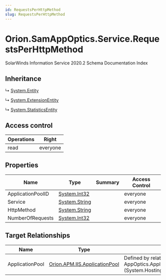 ```yaml
---
id: RequestsPerHttpMethod
slug: RequestsPerHttpMethod
---
```


# Orion.SamAppOptics.Service.RequestsPerHttpMethod

SolarWinds Information Service 2020.2 Schema Documentation Index

## Inheritance

↳ [System.Entity](./../System/Entity)

↳ [System.ExtensionEntity](./../System/ExtensionEntity)

↳ [System.StatisticsEntity](./../System/StatisticsEntity)

## Access control

| Operations | Right |
| ------ | ------ |
| read | everyone |

## Properties

| Name | Type | Summary | Access Control |
| ------ | ------ | ------ | ------ |
| ApplicationPoolID | [System.Int32](https://docs.microsoft.com/en-us/dotnet/api/system.int32) |  | everyone |
| Service | [System.String](https://docs.microsoft.com/en-us/dotnet/api/system.string) |  | everyone |
| HttpMethod | [System.String](https://docs.microsoft.com/en-us/dotnet/api/system.string) |  | everyone |
| NumberOfRequests | [System.Int32](https://docs.microsoft.com/en-us/dotnet/api/system.int32) |  | everyone |

## Target Relationships

| Name | Type | Notes |
| ------ | ------ | ------ |
| ApplicationPool | [Orion.APM.IIS.ApplicationPool](./../Orion.APM.IIS/ApplicationPool) | Defined by relationship AppOptics.ApplicationPoolToHttpMethods (System.Hosting) |

